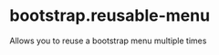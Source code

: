 bootstrap.reusable-menu
=======================

Allows you to reuse a bootstrap menu multiple times 
